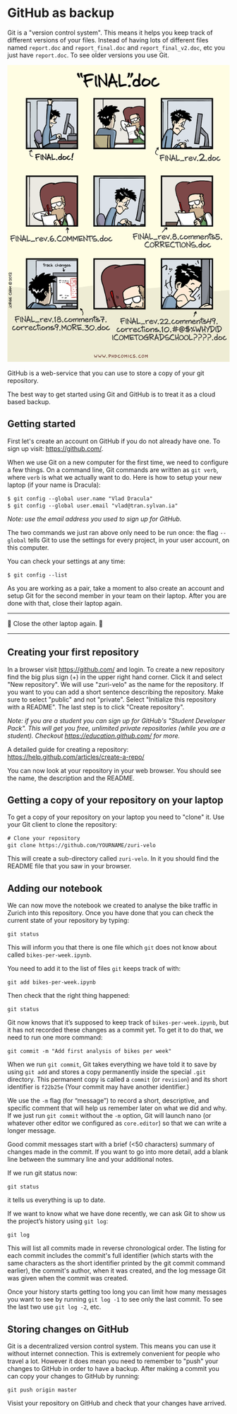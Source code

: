# GitHub as backup

Git is a "version control system". This means it helps you keep track of
different versions of your files. Instead of having lots of different files
named `report.doc` and `report_final.doc` and `report_final_v2.doc`, etc
you just have `report.doc`. To see older versions you use Git.

![versions](images/phd101212s.gif)

GitHub is a web-service that you can use to store a copy of your git repository.

The best way to get started using Git and GitHub is to treat it as a
cloud based backup.


## Getting started

First let's create an account on GitHub if you do not already have one. To sign
up visit: https://github.com/.

When we use Git on a new computer for the first time, we need to configure a
few things. On a command line, Git commands are written as `git verb`, where
`verb` is what we actually want to do. Here is how to setup your new laptop
(if your name is Dracula):
```
$ git config --global user.name "Vlad Dracula"
$ git config --global user.email "vlad@tran.sylvan.ia"
```
_Note: use the email address you used to sign up for GitHub._

The two commands we just ran above only need to be run once: the flag `--global`
tells Git to use the settings for every project, in your user account, on this
computer.

You can check your settings at any time:
```
$ git config --list
```

As you are working as a pair, take a moment to also create an account and setup
Git for the second member in your team on their laptop. After you are done with
that, close their laptop again.

---

🚧 Close the other laptop again. 🚧

---

## Creating your first repository

In a browser visit https://github.com/ and login. To create a new repository
find the big plus sign (+) in the upper right hand corner. Click it and select
"New repository". We will use "zuri-velo" as the name for the repository. If you
want to you can add a short sentence describing the repository. Make sure to
select "public" and not "private". Select "Initialize this repository with a README".
The last step is to click "Create repository".

_Note: if you are a student you can sign up for GitHub's "Student Developer Pack".
This will get you free, unlimited private repositories (while you are a student). Checkout https://education.github.com/ for more._

A detailed guide for creating a repository: https://help.github.com/articles/create-a-repo/

You can now look at your repository in your web browser. You should see the name,
the description and the README.


## Getting a copy of your repository on your laptop

To get a copy of your repository on your laptop you need to "clone" it. Use your
Git client to clone the repository:

```
# Clone your repository
git clone https://github.com/YOURNAME/zuri-velo
```
This will create a sub-directory called `zuri-velo`. In it you should find
the README file that you saw in your browser.


## Adding our notebook

We can now move the notebook we created to analyse the bike traffic in Zurich
into this repository. Once you have done that you can check the current state
of your repository by typing:
```
git status
```
This will inform you that there is one file which `git` does not know about
called `bikes-per-week.ipynb`.

You need to add it to the list of files `git` keeps track of with:
```
git add bikes-per-week.ipynb
```
Then check that the right thing happened:
```
git status
```
Git now knows that it’s supposed to keep track of `bikes-per-week.ipynb`, but
it has not recorded these changes as a commit yet. To get it to do that, we
need to run one more command:
```
git commit -m "Add first analysis of bikes per week"
```
When we run `git commit`, Git takes everything we have told it to save by using
`git add` and stores a copy permanently inside the special `.git` directory.
This permanent copy is called a `commit` (or `revision`) and its short
identifier is `f22b25e` (Your commit may have another identifier.)

We use the `-m` flag (for “message”) to record a short, descriptive, and
specific comment that will help us remember later on what we did and why. If we
just run `git commit` without the `-m` option, Git will launch nano (or whatever
other editor we configured as `core.editor`) so that we can write a longer
message.

Good commit messages start with a brief (<50 characters) summary of changes
made in the commit. If you want to go into more detail, add a blank line between
the summary line and your additional notes.

If we run git status now:
```
git status
```
it tells us everything is up to date.

If we want to know what we have done
recently, we can ask Git to show us the project’s history using `git log`:
```
git log
```
This will list all commits made in reverse chronological order. The listing for
each commit includes the commit's full identifier (which starts with the same
characters as the short identifier printed by the git commit command earlier),
the commit's author, when it was created, and the log message Git was given
when the commit was created.

Once your history starts getting too long you can limit how many messages you
want to see by running `git log -1` to see only the last commit. To see the
last two use `git log -2`, etc.


## Storing changes on GitHub

Git is a decentralized version control system. This means you can use it without
internet connection. This is extremely convenient for people who travel a lot.
However it does mean you need to remember to "push" your changes to GitHub in
order to have a backup. After making a commit you can copy your changes to
GitHub by running:
```
git push origin master
```
Visist your repository on GitHub and check that your changes have arrived.

